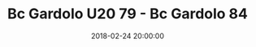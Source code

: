 ---
title: Bc Gardolo U20 79 - Bc Gardolo 84
date: 2018-02-24 20:00:00
squadra-a: Bc Gardolo U20
punteggio-a: 84
squadra-b: Bc Gardolo
punteggio-b: 79
partite/squadra: promozione-17-18
luogo: Centro Sportivo Trento Nord
categoria: promozione
---